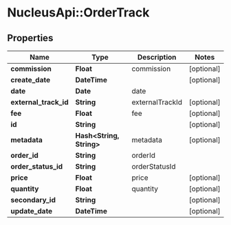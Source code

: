 # NucleusApi::OrderTrack

## Properties
Name | Type | Description | Notes
------------ | ------------- | ------------- | -------------
**commission** | **Float** | commission | [optional] 
**create_date** | **DateTime** |  | [optional] 
**date** | **Date** | date | 
**external_track_id** | **String** | externalTrackId | [optional] 
**fee** | **Float** | fee | [optional] 
**id** | **String** |  | [optional] 
**metadata** | **Hash&lt;String, String&gt;** | metadata | [optional] 
**order_id** | **String** | orderId | 
**order_status_id** | **String** | orderStatusId | 
**price** | **Float** | price | [optional] 
**quantity** | **Float** | quantity | [optional] 
**secondary_id** | **String** |  | [optional] 
**update_date** | **DateTime** |  | [optional] 


